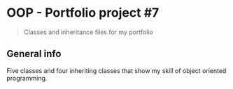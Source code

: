 # OOP - Portfolio project #7
> Classes and inheritance files for my portfolio

## General info
Five classes and four inheriting classes that show my skill of object oriented programming.

